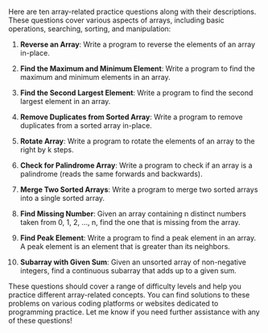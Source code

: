 Here are ten array-related practice questions along with their descriptions. These questions cover various aspects of arrays, including basic operations, searching, sorting, and manipulation:

1. **Reverse an Array**:
   Write a program to reverse the elements of an array in-place.

2. **Find the Maximum and Minimum Element**:
   Write a program to find the maximum and minimum elements in an array.

3. **Find the Second Largest Element**:
   Write a program to find the second largest element in an array.

4. **Remove Duplicates from Sorted Array**:
   Write a program to remove duplicates from a sorted array in-place.

5. **Rotate Array**:
   Write a program to rotate the elements of an array to the right by k steps.

6. **Check for Palindrome Array**:
   Write a program to check if an array is a palindrome (reads the same forwards and backwards).

7. **Merge Two Sorted Arrays**:
   Write a program to merge two sorted arrays into a single sorted array.

8. **Find Missing Number**:
   Given an array containing n distinct numbers taken from 0, 1, 2, ..., n, find the one that is missing from the array.

9. **Find Peak Element**:
   Write a program to find a peak element in an array. A peak element is an element that is greater than its neighbors.

10. **Subarray with Given Sum**:
    Given an unsorted array of non-negative integers, find a continuous subarray that adds up to a given sum.

These questions should cover a range of difficulty levels and help you practice different array-related concepts. You can find solutions to these problems on various coding platforms or websites dedicated to programming practice. Let me know if you need further assistance with any of these questions!